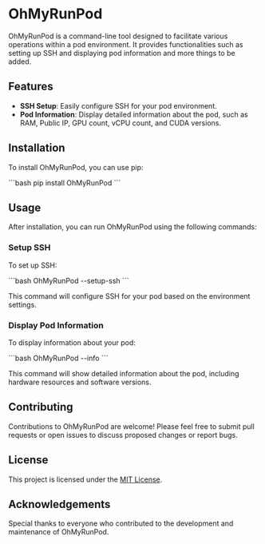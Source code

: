 
# OhMyRunPod

OhMyRunPod is a command-line tool designed to facilitate various operations within a pod environment. It provides functionalities such as setting up SSH and displaying pod information and more things to be added.

## Features

- **SSH Setup**: Easily configure SSH for your pod environment.
- **Pod Information**: Display detailed information about the pod, such as RAM, Public IP, GPU count, vCPU count, and CUDA versions.

## Installation

To install OhMyRunPod, you can use pip:

\```bash
pip install OhMyRunPod
\```

## Usage

After installation, you can run OhMyRunPod using the following commands:

### Setup SSH

To set up SSH:

\```bash
OhMyRunPod --setup-ssh
\```

This command will configure SSH for your pod based on the environment settings.

### Display Pod Information

To display information about your pod:

\```bash
OhMyRunPod --info
\```

This command will show detailed information about the pod, including hardware resources and software versions.

## Contributing

Contributions to OhMyRunPod are welcome! Please feel free to submit pull requests or open issues to discuss proposed changes or report bugs.

## License

This project is licensed under the [MIT License](LICENSE).

## Acknowledgements

Special thanks to everyone who contributed to the development and maintenance of OhMyRunPod.
